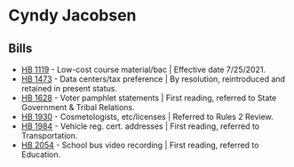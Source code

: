 # Cyndy Jacobsen
## Bills
* [HB 1119](/bill/2021-22/hb/1119/) - Low-cost course material/bac | Effective date 7/25/2021.
* [HB 1473](/bill/2021-22/hb/1473/) - Data centers/tax preference | By resolution, reintroduced and retained in present status.
* [HB 1628](/bill/2021-22/hb/1628/) - Voter pamphlet statements | First reading, referred to State Government & Tribal Relations.
* [HB 1930](/bill/2021-22/hb/1930/) - Cosmetologists, etc/licenses | Referred to Rules 2 Review.
* [HB 1984](/bill/2021-22/hb/1984/) - Vehicle reg. cert. addresses | First reading, referred to Transportation.
* [HB 2054](/bill/2021-22/hb/2054/) - School bus video recording | First reading, referred to Education.

